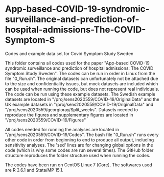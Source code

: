 # App-based-COVID-19-syndromic-surveillance-and-prediction-of-hospital-admissions-The-COVID-Symptom-S
Codes and example data set for Covid Symptom Study Sweden

This folder contains all codes used for the paper "App-based COVID-19 syndromic surveillance and prediction of hospital admissions: The COVID Symptom Study Sweden". The codes can be run in order in Linux from the file "0_Run.sh". The original datasets can unfortunately not be attached due to the size and confidentiality issues, but mock datasets are included which can be used when running the code, but does not represent real individuals. The code can be run using these example datasets. The Swedish example datasets are located in "/proj/sens2020559/COVID-19/OriginalData" and the UK example datasets in "/proj/sens2020559/COVID-19/OriginalData" and "/proj/sens2020559/georgioray/Split_weeks". Datasets needed to reproduce the figures and supplementary figures are located in "/proj/sens2020559/COVID-19/Figures"

All codes needed for running the analyses are located in "/proj/sens2020559/COVID-19/Codes". The bash file "0_Run.sh" runs every other code in order from beginning to end to produce all output, including sensitivity analyses. The 'sed' lines are for changing global options in the code (which is why some codes are run several times). The GitHub folder structure reproduces the folder structure used when running the codes.

The codes have been run on CentOS Linux 7 (Core).  The softwares used are R 3.6.1 and Stata/MP 15.1.
